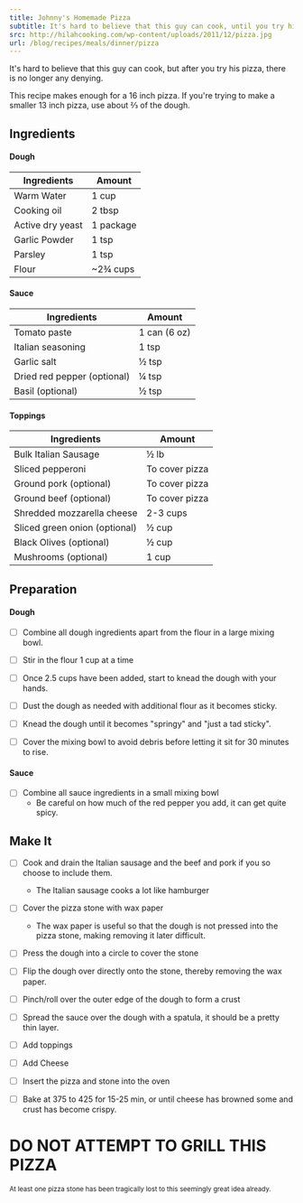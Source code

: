 ```yaml
---
title: Johnny's Homemade Pizza
subtitle: It's hard to believe that this guy can cook, until you try his pizza
src: http://hilahcooking.com/wp-content/uploads/2011/12/pizza.jpg
url: /blog/recipes/meals/dinner/pizza
---
```


It's hard to believe that this guy can cook, but after you try his pizza, there is no longer any denying.

This recipe makes enough for a 16 inch pizza.  If you're trying to make a smaller 13 inch pizza, use about ⅔ of the dough.

## Ingredients

#### Dough

| Ingredients                   | Amount          |
|----------------------------   |-----------------|
| Warm Water                    | 1 cup           |
| Cooking oil                   | 2 tbsp          |
| Active dry yeast              | 1 package       |
| Garlic Powder                 | 1 tsp           |
| Parsley                       | 1 tsp           |
| Flour                         | ~2¾ cups        |

#### Sauce

| Ingredients                   | Amount          |
|----------------------------   |-----------------|
| Tomato paste                  | 1 can  (6 oz)   |
| Italian seasoning             | 1 tsp           |
| Garlic salt                   | ½ tsp           |
| Dried red pepper (optional)   | ¼ tsp           |
| Basil (optional)              | ½ tsp           |

#### Toppings

| Ingredients                   | Amount          |
|----------------------------   |-----------------|
| Bulk Italian Sausage          | ½ lb            |
| Sliced pepperoni              | To cover pizza  |
| Ground pork (optional)        | To cover pizza  |
| Ground beef (optional)        | To cover pizza  |
| Shredded mozzarella cheese    | 2-3 cups        |
| Sliced green onion (optional) | ½ cup           |
| Black Olives (optional)       | ½ cup           |
| Mushrooms (optional)          | 1 cup           |


## Preparation

#### Dough
- [ ] Combine all dough ingredients apart from the flour in a large mixing bowl.
- [ ] Stir in the flour 1 cup at a time
- [ ] Once 2.5 cups have been added, start to knead the dough with your hands.
- [ ] Dust the dough as needed with additional flour as it becomes sticky.
- [ ] Knead the dough until it becomes "springy" and "just a tad sticky".
- [ ] Cover the mixing bowl to avoid debris before letting it sit for 30 minutes to rise.


#### Sauce
- [ ] Combine all sauce ingredients in a small mixing bowl
    - Be careful on how much of the red pepper you add, it can get quite spicy.


## Make It
- [ ] Cook and drain the Italian sausage and the beef and pork if you so choose to include them.
    - The Italian sausage cooks a lot like hamburger
- [ ] Cover the pizza stone with wax paper
    - The wax paper is useful so that the dough is not pressed into the pizza stone, making removing it later difficult.
- [ ] Press the dough into a circle to cover the stone
- [ ] Flip the dough over directly onto the stone, thereby removing the wax paper.
- [ ] Pinch/roll over the outer edge of the dough to form a crust
- [ ] Spread the sauce over the dough with a spatula, it should be a pretty thin layer.
- [ ] Add toppings
- [ ] Add Cheese
- [ ] Insert the pizza and stone into the oven
- [ ] Bake at 375 to 425 for 15-25 min, or until cheese has browned some and crust has become crispy.


# DO NOT ATTEMPT TO GRILL THIS PIZZA
<sup>At least one pizza stone has been tragically lost to this seemingly great idea already.</sup>
